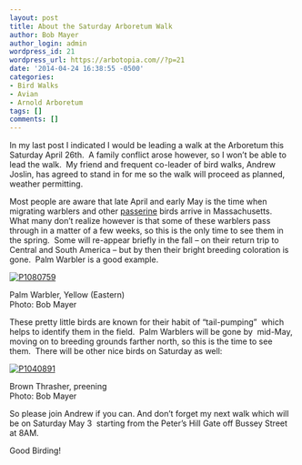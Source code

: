 ```yaml
---
layout: post
title: About the Saturday Arboretum Walk
author: Bob Mayer
author_login: admin
wordpress_id: 21
wordpress_url: https://arbotopia.com//?p=21
date: '2014-04-24 16:38:55 -0500'
categories:
- Bird Walks
- Avian
- Arnold Arboretum
tags: []
comments: []
---
```


<p>In my last post I indicated I would be leading a walk at the Arboretum this Saturday April 26th.&nbsp; A family conflict arose however, so I won&rsquo;t be able to lead the walk.&nbsp; My friend and frequent co-leader of bird walks, Andrew Joslin, has agreed to stand in for me so the walk will proceed as planned, weather permitting.</p>


<p>Most people are aware that late April and early May is the time when migrating warblers and other&nbsp;<a href="http://en.wikipedia.org/wiki/Passerine">passerine</a>&nbsp;birds arrive in Massachusetts.&nbsp; What many don&rsquo;t realize however is that some of these warblers pass through in a matter of a few weeks, so this is the only time to see them in the spring.&nbsp; Some will re-appear briefly in the fall &ndash; on their return trip to Central and South America &ndash; but by then their bright breeding coloration is gone.&nbsp; Palm Warbler is a good example.</p>


<p><!-- wp:image {"id":806,"linkDestination":"custom"} --></p>
 <a href="/images/2014/04/P1080759.jpg"><img src="/images/2014/04/P1080759.jpg" alt="P1080759" class="wp-image-806"/></a>


<p>Palm Warbler, Yellow (Eastern)<br>Photo: Bob Mayer</p>


<p>These pretty little birds are known for their habit of &ldquo;tail-pumping&rdquo;&nbsp; which helps to identify them in the field.&nbsp; Palm Warblers will be gone by&nbsp; mid-May, moving on to breeding grounds farther north, so this is the time to see them.&nbsp; There will be other nice birds on Saturday as well:</p>


<p><!-- wp:image {"id":808,"linkDestination":"custom"} --></p>
 <a href="/images/2014/04/P1040891.jpg"><img src="/images/2014/04/P1040891.jpg" alt="P1040891" class="wp-image-808"/></a>


<p>Brown Thrasher, preening<br>Photo: Bob Mayer</p>


<p>So please join Andrew if you can. And don&rsquo;t forget my next walk which will be on Saturday May 3&nbsp; starting from the Peter&rsquo;s Hill Gate off Bussey Street at 8AM.</p>


<p>Good Birding!<a href="http://www.arbotopia.com:80/#"><br></a></p>
